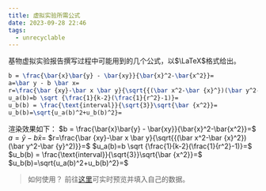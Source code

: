 ```yaml
---
title: 虚拟实验所需公式
date: 2023-09-28 22:46
tags:
  - unrecyclable
---
```


基物虚拟实验报告撰写过程中可能用到的几个公式，以$\LaTeX$格式给出。

```Latex
b = \frac{\bar{x}\bar{y} - \bar{xy}}{\bar{x}^2-\bar{x^2}}=
a=\bar y - b \bar x=
r=\frac{\bar {xy}-\bar x \bar y}{\sqrt{{(\bar x^2-\bar {x}^})(\bar y^2-\bar {y}^2)}}=
u_a(b)=b \sqrt {\frac{1}{k-2}(\frac{1}{r^2}-1)}=
u_b(b) = \frac{\text{interval}}{\sqrt{3}}\sqrt{\bar {x^2}}=
u_b(b)=\sqrt{u_a(b)^2+u_b(b)^2}=
```

渲染效果如下：
$b = \frac{\bar{x}\bar{y} - \bar{xy}}{\bar{x}^2-\bar{x^2}}=$
$a=\bar y - b \bar x=$
$r=\frac{\bar {xy}-\bar x \bar y}{\sqrt{{(\bar x^2-\bar {x}^2})(\bar y^2-\bar {y}^2)}}=$
$u_a(b)=b \sqrt {\frac{1}{k-2}(\frac{1}{r^2}-1)}=$
$u_b(b) = \frac{\text{interval}}{\sqrt{3}}\sqrt{\bar {x^2}}=$
$u_b(b)=\sqrt{u_a(b)^2+u_b(b)^2}=$

> 如何使用？
> 前往[这里](https://www.latexlive.com/##)可实时预览并填入自己的数据。
